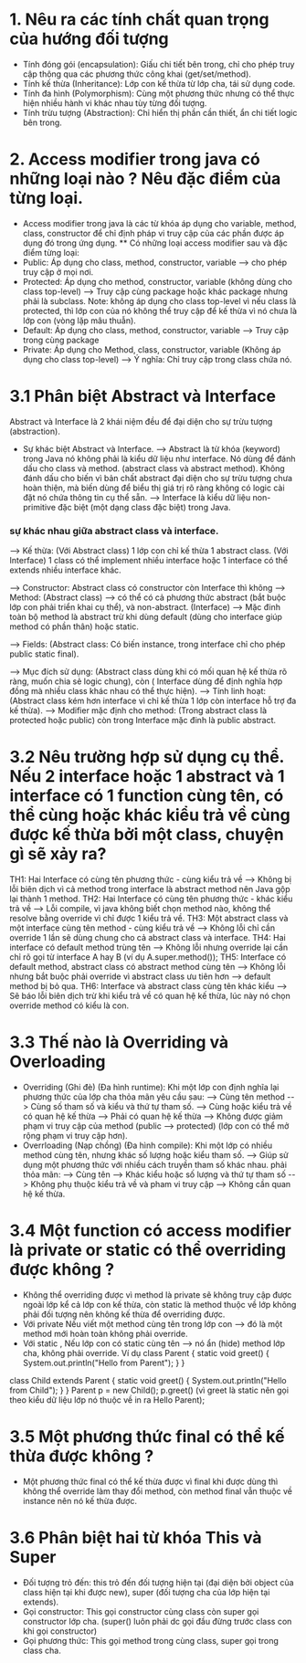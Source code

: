 # 1. Nêu ra các tính chất quan trọng của hướng đối tượng
- Tính đóng gói (encapsulation): Giấu chi tiết bên trong, chỉ cho phép truy cập thông qua các phương thức công khai (get/set/method).
- Tính kế thừa (Inheritance): Lớp con kế thừa từ lớp cha, tái sử dụng code.
- Tính đa hình (Polymorphism): Cùng một phương thức nhưng có thể thực hiện nhiều hành vi khác nhau tùy từng đối tượng.
- Tính trừu tượng (Abstraction): Chỉ hiển thị phần cần thiết, ẩn chi tiết logic bên trong.
# 2. Access modifier trong java có những loại nào ? Nêu đặc điểm của từng loại.
- Access modifier trong java là các từ khóa áp dụng cho variable, method, class, constructor để chỉ định pháp vi truy cập của các phần được áp dụng đó trong ứng dụng.
** Có những loại access modifier sau và đặc điểm từng loại:
- Public: Áp dụng cho class, method, constructor, variable  --> cho phép truy cập ở mọi nơi.
- Protected: Áp dụng cho method, constructor, variable (không dùng cho class top-level) --> Truy cập cùng package hoặc khác package nhưng phải là subclass.
Note: không áp dụng cho class top-level vì nếu class là protected, thì lớp con của nó không thể truy cập để kế thừa vì nó chưa là lớp con (vòng lặp mâu thuẫn).
- Default: Áp dụng cho class, method, constructor, variable --> Truy cập trong cùng package
- Private: Áp dụng cho Method, class, constructor, variable (Không áp dụng cho class top-level) --> Ý nghĩa: Chỉ truy cập trong class chứa nó. 
# 3.1 Phân biệt Abstract và Interface
Abstract và Interface là 2 khái niệm đều để đại diện cho sự trừu tượng (abstraction).
- Sự khác biệt Abstract và Interface.
--> Abstract là từ khóa (keyword) trong Java nó không phải là kiểu dữ liệu như interface. Nó dùng để đánh dấu cho class và method. (abstract class và abstract method). Không đánh dấu cho biến vì bản chất abstract đại diện cho sự trừu tượng chưa hoàn thiện, mà biến dùng để biểu thị giá trị rõ ràng không có logic cài đặt nó chứa thông tin cụ thể sẵn.
--> Interface là kiểu dữ liệu non-primitive đặc biệt (một dạng class đặc biệt) trong Java.
### sự khác nhau giữa abstract class và interface.
--> Kế thừa: (Với Abstract class) 1 lớp con chỉ kế thừa 1 abstract class. (Với Interface) 1 class có thể implement nhiều interface hoặc 1 interface có thể extends nhiều interface khác.

--> Constructor: Abstract class có constructor còn Interface thì không
--> Method: (Abstract class) --> có thể có cả phương thức abstract (bắt buộc lớp con phải triển khai cụ thể), và non-abstract. (Interface) --> Mặc đinh toàn bộ method là abstract trừ khi dùng default (dùng cho interface giúp method có phần thân) hoặc static.

--> Fields: (Abstract class: Có biến instance, trong interface chỉ cho phép public static final).

--> Mục đích sử dụng: (Abstract class dùng khi có mối quan hệ kế thừa rõ ràng, muốn chia sẻ logic chung),  còn ( Interface dùng để định nghĩa hợp đồng mà nhiều class khác nhau có thể thực hiện).
--> Tính linh hoạt:  (Abstract class kém hơn interface vì chỉ kế thừa 1 lớp còn interface hỗ trợ đa kế thừa).
--> Modifier mặc định cho method:  (Trong abstract class là protected hoặc public) còn trong Interface mặc đinh là public abstract.
# 3.2 Nêu trường hợp sử dụng cụ thể. Nếu 2 interface hoặc 1 abstract và 1 interface có 1 function cùng tên, có thể cùng hoặc khác kiểu trả về cùng được kế thừa bởi một class, chuyện gì sẽ xảy ra?
TH1: Hai Interface có cùng tên phương thức - cùng kiểu trả về
--> Không bị lỗi biên dịch vì cả method trong interface là abstract method nên Java gộp lại thành 1 method.
TH2: Hai Interface có cùng tên phương thức - khác kiểu trả về
--> Lỗi compile, vì java không biết chọn method nào, không thể resolve bằng override vì chỉ được 1 kiểu trả về.
TH3: Một abstract class và một interface cùng tên method - cùng kiểu trả về
--> Không lỗi chỉ cần override 1 lần sẽ dùng chung cho cả abstract class và interface.
TH4: Hai interface có default method trùng tên
--> Không lỗi nhưng override lại cần chỉ rõ gọi từ interface A hay B (ví dụ A.super.method());
TH5: Interface có default method, abstract class có abstract method cùng tên
--> Không lỗi nhưng bắt buộc phải override vì abstract class ưu tiên hơn --> default method bị bỏ qua.
TH6: Interface và abstract class cùng tên khác kiểu
--> Sẽ báo lỗi biên dịch trừ khi kiểu trả về có quan hệ kế thừa, lúc này nó chọn override method có kiểu là con.
# 3.3 Thế nào là Overriding và Overloading
- Overriding (Ghi đè) (Đa hình runtime): Khi một lớp con định nghĩa lại phương thức của lớp cha thỏa mãn yêu cầu sau:
    --> Cùng tên method
    --> Cùng số tham số và kiểu và thứ tự tham số.
    --> Cùng hoặc kiểu trả về có quan hệ kế thừa
    --> Phải có quan hệ kế thừa
    --> Không được giảm phạm vi truy cập của method (public --> protected) (lớp con có thể mở rộng phạm vi truy cập hơn).
- Overrloading (Nạp chồng) (Đa hình compile): Khi một lớp có nhiều method cùng tên, nhưng khác số lượng hoặc kiểu tham số. --> Giúp sử dụng một phương thức với nhiều cách truyền tham số khác nhau. phải thỏa mãn:
    --> Cùng tên
    --> Khác kiểu hoặc số lượng và thứ tự tham số
    --> Không phụ thuộc kiểu trả về và pham vi truy cập
    --> Không cần quan hệ kế thừa.

# 3.4 Một function có access modifier là private or static có thể overriding được không ?
- Không thể overriding được vì method là private sẽ không truy cập được ngoài lớp kể cả lớp con kế thừa, còn static là method thuộc về lớp không phải đối tượng nên không kế thừa để overriding được. 
- Với private Nếu viết một method cùng tên trong lớp con --> đó là một method mới hoàn toàn không phải override.
- Với static , Nếu lớp con có static cùng tên --> nó ẩn (hide) method lớp cha, không phải override.
Ví dụ 
class Parent {
    static void greet() {
        System.out.println("Hello from Parent");
    }
}

class Child extends Parent {
    static void greet() {
        System.out.println("Hello from Child");
    }
}
Parent p = new Child();
p.greet() (vì greet là static nên gọi theo kiểu dữ liệu lớp nó thuộc về in ra Hello Parent);

# 3.5 Một phương thức final có thể kế thừa được không ?
- Một phương thức final có thể kế thừa được vì final khi được dùng thì không thể override làm thay đổi method, còn method final vẫn thuộc về instance nên nó kế thừa được.
# 3.6 Phân biệt hai từ khóa This và Super
- Đối tượng trỏ đến: this trỏ đến đối tượng hiện tại (đại diện bởi object của class hiện tại khi được new), super (đối tượng cha của lớp hiện tại extends).
- Gọi constructor: This gọi constructor cùng class còn super gọi constructor lớp cha. (super() luôn phải dc gọi đầu đừng trước class con khi gọi constructor)
- Gọi phương thức: This gọi method trong cùng class, super gọi trong class cha.

